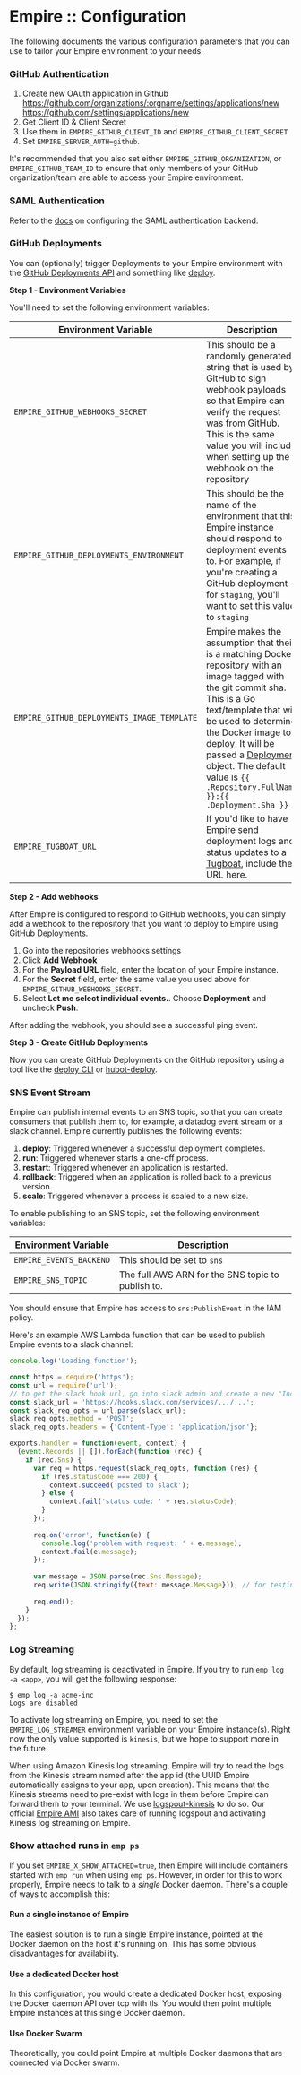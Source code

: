 # Empire :: Configuration

The following documents the various configuration parameters that you can use to tailor your Empire environment to your needs.

### GitHub Authentication

1. Create new OAuth application in Github
   https://github.com/organizations/:orgname/settings/applications/new
   https://github.com/settings/applications/new
2. Get Client ID & Client Secret
3. Use them in `EMPIRE_GITHUB_CLIENT_ID` and `EMPIRE_GITHUB_CLIENT_SECRET`
4. Set `EMPIRE_SERVER_AUTH=github`.

It's recommended that you also set either `EMPIRE_GITHUB_ORGANIZATION`, or `EMPIRE_GITHUB_TEAM_ID` to ensure that only members of your GitHub organization/team are able to access your Empire environment.

### SAML Authentication

Refer to the [docs](./saml) on configuring the SAML authentication backend.

### GitHub Deployments

You can (optionally) trigger Deployments to your Empire environment with the [GitHub Deployments API](https://developer.github.com/v3/repos/deployments/) and something like [deploy](https://github.com/remind101/deploy).

**Step 1 - Environment Variables**

You'll need to set the following environment variables:

Environment Variable | Description
---------------------|------------
`EMPIRE_GITHUB_WEBHOOKS_SECRET` | This should be a randomly generated string that is used by GitHub to sign webhook payloads so that Empire can verify the request was from GitHub. This is the same value you will include when setting up the webhook on the repository
`EMPIRE_GITHUB_DEPLOYMENTS_ENVIRONMENT` | This should be the name of the environment that this Empire instance should respond to deployment events to. For example, if you're creating a GitHub deployment for `staging`, you'll want to set this value to `staging`
`EMPIRE_GITHUB_DEPLOYMENTS_IMAGE_TEMPLATE` | Empire makes the assumption that their is a matching Docker repository with an image tagged with the git commit sha. This is a Go text/template that will be used to determine the Docker image to deploy. It will be passed a [Deployment](https://github.com/ejholmes/hookshot/blob/master/events/deployment.go) object. The default value is `{{ .Repository.FullName }}:{{ .Deployment.Sha }}`
`EMPIRE_TUGBOAT_URL` | If you'd like to have Empire send deployment logs and status updates to a [Tugboat](https://github.com/remind101/tugboat), include the URL here.

**Step 2 - Add webhooks**

After Empire is configured to respond to GitHub webhooks, you can simply add a webhook to the repository that you want to deploy to Empire using GitHub Deployments.

1. Go into the repositories webhooks settings
2. Click **Add Webhook**
3. For the **Payload URL** field, enter the location of your Empire instance.
4. For the **Secret** field, enter the same value you used above for `EMPIRE_GITHUB_WEBHOOKS_SECRET`.
5. Select **Let me select individual events.**. Choose **Deployment** and uncheck **Push**.

After adding the webhook, you should see a successful ping event.

**Step 3 - Create GitHub Deployments**

Now you can create GitHub Deployments on the GitHub repository using a tool like the [deploy CLI](https://github.com/remind101/deploy) or [hubot-deploy](https://github.com/remind101/hubot-deploy).

### SNS Event Stream

Empire can publish internal events to an SNS topic, so that you can create consumers that publish them to, for example, a datadog event stream or a slack channel. Empire currently publishes the following events:

1. **deploy**: Triggered whenever a successful deployment completes.
2. **run**: Triggered whenever starts a one-off process.
3. **restart**: Triggered whenever an application is restarted.
4. **rollback**: Triggered when an application is rolled back to a previous version.
5. **scale**: Triggered whenever a process is scaled to a new size.

To enable publishing to an SNS topic, set the following environment variables:

Environment Variable | Description
---------------------|------------
`EMPIRE_EVENTS_BACKEND` | This should be set to `sns`
`EMPIRE_SNS_TOPIC` | The full AWS ARN for the SNS topic to publish to.

You should ensure that Empire has access to `sns:PublishEvent` in the IAM policy.

Here's an example AWS Lambda function that can be used to publish Empire events to a slack channel:

```javascript
console.log('Loading function');

const https = require('https');
const url = require('url');
// to get the slack hook url, go into slack admin and create a new "Incoming Webhook" integration
const slack_url = 'https://hooks.slack.com/services/.../...';
const slack_req_opts = url.parse(slack_url);
slack_req_opts.method = 'POST';
slack_req_opts.headers = {'Content-Type': 'application/json'};

exports.handler = function(event, context) {
  (event.Records || []).forEach(function (rec) {
    if (rec.Sns) {
      var req = https.request(slack_req_opts, function (res) {
        if (res.statusCode === 200) {
          context.succeed('posted to slack');
        } else {
          context.fail('status code: ' + res.statusCode);
        }
      });
      
      req.on('error', function(e) {
        console.log('problem with request: ' + e.message);
        context.fail(e.message);
      });
      
      var message = JSON.parse(rec.Sns.Message);
      req.write(JSON.stringify({text: message.Message})); // for testing: , channel: '@vadim'
      
      req.end();
    }
  });
};
```

### Log Streaming

By default, log streaming is deactivated in Empire. If you try to run
`emp log -a <app>`, you will get the following response:

```console
$ emp log -a acme-inc
Logs are disabled
```

To activate log streaming on Empire, you need to set the `EMPIRE_LOG_STREAMER`
environment variable on your Empire instance(s). Right now the only value supported
is `kinesis`, but we hope to support more in the future.

When using Amazon Kinesis log streaming, Empire will try to read the logs from the
Kinesis stream named after the app id (the UUID Empire automatically assigns to your app, upon creation). This means that the Kinesis streams need to pre-exist
with logs in them before Empire can forward them to your terminal. We use [logspout-kinesis](https://github.com/remind101/logspout-kinesis) to do so. Our official [Empire AMI](https://github.com/remind101/empire_ami) also takes care of running logspout and activating Kinesis log streaming on Empire.


### Show attached runs in `emp ps`

If you set `EMPIRE_X_SHOW_ATTACHED=true`, then Empire will include containers started with `emp run` when using `emp ps`. However, in order for this to work properly, Empire needs to talk to a _single_ Docker daemon. There's a couple of ways to accomplish this:

#### Run a single instance of Empire

The easiest solution is to run a single Empire instance, pointed at the Docker daemon on the host it's running on. This has some obvious disadvantages for availability.

#### Use a dedicated Docker host

In this configuration, you would create a dedicated Docker host, exposing the Docker daemon API over tcp with tls. You would then point multiple Empire instances at this single Docker daemon.

#### Use Docker Swarm

Theoretically, you could point Empire at multiple Docker daemons that are connected via Docker swarm.
